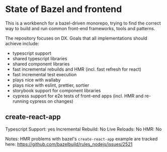 # State of Bazel and frontend

This is a workbench for a bazel-driven monorepo, trying to find the correct way to build and run common front-end frameworks, tools and patterns.

The repository focuses on DX. Goals that all implementations should achieve include:

 - typescript support
 - shared typescript libraries
 - shared component libraries
 - fast incremental rebuilds and HMR (incl. fast refresh for react)
 - fast incremental test execution
 - plays nice with wallaby
 - plays nice with eslint, prettier, sortier
 - storybook support for component libraries
 - cypress support for e2e tests of front-end apps (incl. HMR and re-running cypress on changes)

## create-react-app

Typescript Support: yes
Incremental Rebuild: No
Live Reloads: No
HMR: No

Notes:
HMR problems with bazel's `create-react-app` example are tracked here:
https://github.com/bazelbuild/rules_nodejs/issues/2521